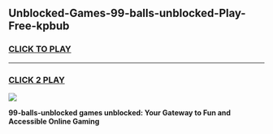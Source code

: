 
## Unblocked-Games-99-balls-unblocked-Play-Free-kpbub
<h3>
<a href="https://premium76.site?title=99-balls-unblocked&ref=21A">CLICK TO PLAY</a></h3>
<hr>

<h3>
<a href="https://premium76.site?title=99-balls-unblocked&ref=21A">CLICK 2 PLAY</a>
  
</h3>

<a href="https://premium76.site?title=99-balls-unblocked&ref=21A"><img src="https://clearcache.store/games.png"></a>


**99-balls-unblocked games unblocked: Your Gateway to Fun and Accessible Online Gaming**
